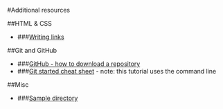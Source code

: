 #Additional resources

##HTML & CSS
- ###[Writing links](/resources/writing-links)

##Git and GitHub
- ###[GitHub - how to download a repository](/resources/git-download-zip)
- ###[Git started cheat sheet](/resources/git-started-cheat-sheet) - note: this tutorial uses the command line

##Misc
- ###[Sample directory](https://github.com/barnard-pcp-intro-web-dev/sample-directory)


